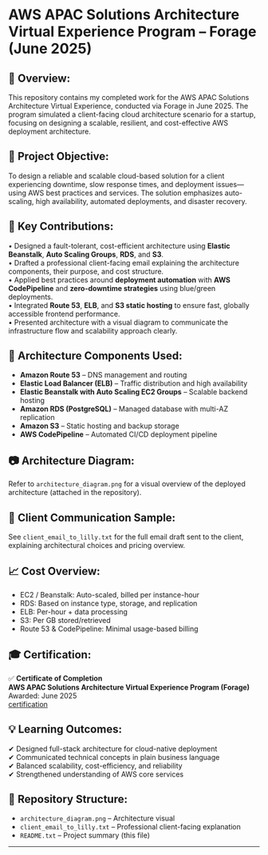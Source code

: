 AWS APAC Solutions Architecture Virtual Experience Program – Forage (June 2025)
================================================================================

📁 Overview:
-------------
This repository contains my completed work for the AWS APAC Solutions Architecture Virtual Experience, conducted via Forage in June 2025. The program simulated a client-facing cloud architecture scenario for a startup, focusing on designing a scalable, resilient, and cost-effective AWS deployment architecture.

🎯 Project Objective:
---------------------
To design a reliable and scalable cloud-based solution for a client experiencing downtime, slow response times, and deployment issues—using AWS best practices and services. The solution emphasizes auto-scaling, high availability, automated deployments, and disaster recovery.

📌 Key Contributions:
---------------------
• Designed a fault-tolerant, cost-efficient architecture using **Elastic Beanstalk**, **Auto Scaling Groups**, **RDS**, and **S3**.  
• Drafted a professional client-facing email explaining the architecture components, their purpose, and cost structure.  
• Applied best practices around **deployment automation** with **AWS CodePipeline** and **zero-downtime strategies** using blue/green deployments.  
• Integrated **Route 53**, **ELB**, and **S3 static hosting** to ensure fast, globally accessible frontend performance.  
• Presented architecture with a visual diagram to communicate the infrastructure flow and scalability approach clearly.

📌 Architecture Components Used:
--------------------------------
- **Amazon Route 53** – DNS management and routing
- **Elastic Load Balancer (ELB)** – Traffic distribution and high availability
- **Elastic Beanstalk with Auto Scaling EC2 Groups** – Scalable backend hosting
- **Amazon RDS (PostgreSQL)** – Managed database with multi-AZ replication
- **Amazon S3** – Static hosting and backup storage
- **AWS CodePipeline** – Automated CI/CD deployment pipeline

📷 Architecture Diagram:
-------------------------
Refer to `architecture_diagram.png` for a visual overview of the deployed architecture (attached in the repository).

📧 Client Communication Sample:
-------------------------------
See `client_email_to_lilly.txt` for the full email draft sent to the client, explaining architectural choices and pricing overview.

📈 Cost Overview:
-----------------
- EC2 / Beanstalk: Auto-scaled, billed per instance-hour  
- RDS: Based on instance type, storage, and replication  
- ELB: Per-hour + data processing  
- S3: Per GB stored/retrieved  
- Route 53 & CodePipeline: Minimal usage-based billing  

🎓 Certification:
-----------------
✅ **Certificate of Completion**  
**AWS APAC Solutions Architecture Virtual Experience Program (Forage)**  
Awarded: June 2025  
[certification](https://drive.google.com/file/d/1KdSplGZLLbvwwbQs6yO_Q14ZoqW1vSNz/view?usp=sharing) 

💡 Learning Outcomes:
---------------------
✔ Designed full-stack architecture for cloud-native deployment  
✔ Communicated technical concepts in plain business language  
✔ Balanced scalability, cost-efficiency, and reliability  
✔ Strengthened understanding of AWS core services  

📂 Repository Structure:
------------------------
- `architecture_diagram.png` – Architecture visual  
- `client_email_to_lilly.txt` – Professional client-facing explanation  
- `README.txt` – Project summary (this file)

---

